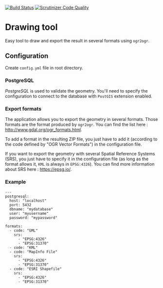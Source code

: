 [![Build Status](https://scrutinizer-ci.com/g/geo6/drawing-tool/badges/build.png?b=master)](https://scrutinizer-ci.com/g/geo6/drawing-tool/build-status/master)
[![Scrutinizer Code Quality](https://scrutinizer-ci.com/g/geo6/drawing-tool/badges/quality-score.png?b=master)](https://scrutinizer-ci.com/g/geo6/drawing-tool/?branch=master)

# Drawing tool

Easy tool to draw and export the result in several formats using `ogr2ogr`.

## Configuration

Create `config.yml` file in root directory.

### PostgreSQL

*PostgreSQL* is used to validate the geometry. You'll need to specify the configuration to connect to the database with `PostGIS` extension enabled.

### Export formats

The application allows you to export the geometry in several formats. Those formats are the format produced by `ogr2ogr`. You can find the list here : <http://www.gdal.org/ogr_formats.html>.

To add a format in the resulting ZIP file, you just have to add it (according to the code defined by "OGR Vector Formats") in the configuration file.

If you want to export the geometry with several Spatial Reference Systems (SRS), you just have to specify it in the configuration file (as long as the format allows it, `KML` is always in `EPSG:4326`). You can find more information about SRS here : <https://epsg.io/>.

### Example

```
---
postgresql:
  host: "localhost"
  port: 5432
  dbname: "mydatabase"
  user: "myusername"
  password: "mypassword"

formats:
  - code: "GML"
    srs:
      - "EPSG:4326"
      - "EPSG:31370"
  - code: "KML"
  - code: "MapInfo File"
    srs:
      - "EPSG:4326"
      - "EPSG:31370"
  - code: "ESRI Shapefile"
    srs:
      - "EPSG:4326"
      - "EPSG:31370"
```
